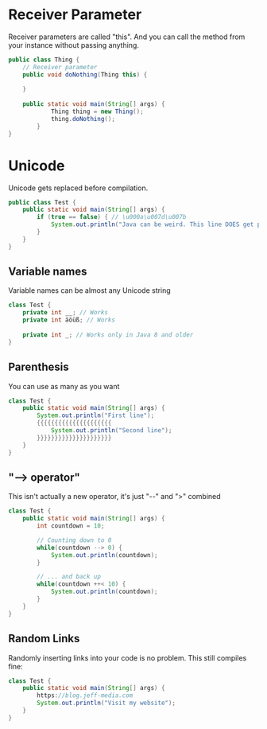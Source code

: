 # Receiver Parameter
Receiver parameters are called "this". And you can call the method from your instance without passing anything.
```java
public class Thing {
	// Receiver parameter
	public void doNothing(Thing this) {
		
	}
	
	public static void main(String[] args) {
        	Thing thing = new Thing();
        	thing.doNothing();
        }
}
```

# Unicode
Unicode gets replaced before compilation.
```java
public class Test {
	public static void main(String[] args) {
		if (true == false) { // \u000a\u007d\u007b
			System.out.println("Java can be weird. This line DOES get printed!");
		}
	}
}
```

## Variable names
Variable names can be almost any Unicode string
```java
class Test {
	private int __; // Works
	private int äöüß; // Works
	
	private int _; // Works only in Java 8 and older
}
```

## Parenthesis
You can use as many as you want
```java
class Test {
	public static void main(String[] args) {
		System.out.println("First line");
		{{{{{{{{{{{{{{{{{{{{{
			System.out.println("Second line");
		}}}}}}}}}}}}}}}}}}}}}
	}
}
```

## "--> operator"
This isn't actually a new operator, it's just "--" and ">" combined
```java
class Test {
	public static void main(String[] args) {
		int countdown = 10;

		// Counting down to 0
		while(countdown --> 0) {
			System.out.println(countdown);
		}

		// ... and back up
		while(countdown ++< 10) {
			System.out.println(countdown);
		}
	}
}
```

## Random Links
Randomly inserting links into your code is no problem. This still compiles fine:
```java
class Test {
	public static void main(String[] args) {
		https://blog.jeff-media.com
		System.out.println("Visit my website");
	}
}
```

